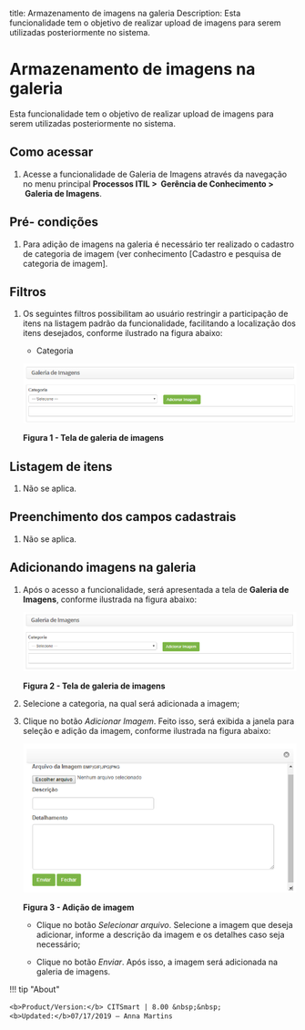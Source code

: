 title: Armazenamento de imagens na galeria
Description: Esta funcionalidade tem o objetivo de realizar upload de imagens para serem utilizadas posteriormente no sistema.

# Armazenamento de imagens na galeria

Esta funcionalidade tem o objetivo de realizar upload de imagens para serem
utilizadas posteriormente no sistema.

Como acessar
-----------

1.  Acesse a funcionalidade de Galeria de Imagens através da navegação no menu
    principal **Processos ITIL >  Gerência de Conhecimento >  Galeria de
    Imagens**.

Pré- condições
---------------

1.  Para adição de imagens na galeria é necessário ter realizado o cadastro de
    categoria de imagem (ver conhecimento [Cadastro e pesquisa de categoria de
    imagem].

Filtros
-------

1.  Os seguintes filtros possibilitam ao usuário restringir a participação de
    itens na listagem padrão da funcionalidade, facilitando a localização dos
    itens desejados, conforme ilustrado na figura abaixo:

    -   Categoria

    ![Criar](images/store-1.png)

    **Figura 1 - Tela de galeria de imagens**

Listagem de itens
---------------

1.  Não se aplica.

Preenchimento dos campos cadastrais
----------------------------------

1.  Não se aplica.

Adicionando imagens na galeria
----------------------------

1.  Após o acesso a funcionalidade, será apresentada a tela de **Galeria de
    Imagens**, conforme ilustrada na figura abaixo:

    ![Criar](images/store-2.png)

    **Figura 2 - Tela de galeria de imagens**

1.  Selecione a categoria, na qual será adicionada a imagem;

2.  Clique no botão *Adicionar Imagem*. Feito isso, será exibida a janela para
    seleção e adição da imagem, conforme ilustrada na figura abaixo:

    ![Criar](images/store-3.png)

    **Figura 3 - Adição de imagem**

    -   Clique no botão *Selecionar arquivo*. Selecione a imagem que deseja
    adicionar, informe a descrição da imagem e os detalhes caso seja necessário;

    -   Clique no botão *Enviar*. Após isso, a imagem será adicionada na galeria de
    imagens.


!!! tip "About"

    <b>Product/Version:</b> CITSmart | 8.00 &nbsp;&nbsp;
    <b>Updated:</b>07/17/2019 – Anna Martins
